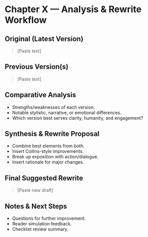 # Chapter X — Analysis & Rewrite Workflow

## Original (Latest Version)
> [Paste text]

## Previous Version(s)
> [Paste text]

## Comparative Analysis
- Strengths/weaknesses of each version.
- Notable stylistic, narrative, or emotional differences.
- Which version best serves clarity, humanity, and engagement?

## Synthesis & Rewrite Proposal
- Combine best elements from both.
- Insert Collins-style improvements.
- Break up exposition with action/dialogue.
- Insert rationale for major changes.

## Final Suggested Rewrite
> [Paste new draft]

## Notes & Next Steps
- Questions for further improvement.
- Reader simulation feedback.
- Checklist review summary.